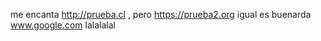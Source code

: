 










me encanta http://prueba.cl , pero
https://prueba2.org igual es buenarda www.google.com lalalalal